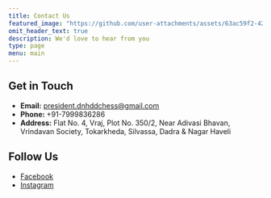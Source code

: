 ```yaml
---
title: Contact Us
featured_image: "https://github.com/user-attachments/assets/63ac59f2-4225-4cb3-9cd9-368d9798c5a1"
omit_header_text: true
description: We'd love to hear from you
type: page
menu: main
---
```


## Get in Touch

-   **Email:** president.dnhddchess@gmail.com
-   **Phone:** +91-7999836286
-   **Address:** Flat No. 4, Vraj, Plot No. 350/2, Near Adivasi Bhavan, Vrindavan Society, Tokarkheda, Silvassa, Dadra & Nagar Haveli


## Follow Us

-   [Facebook]((https://www.facebook.com/share/1B8Po8nreb/))
-   [Instagram]((https://www.instagram.com/dnhdd_chess/))
